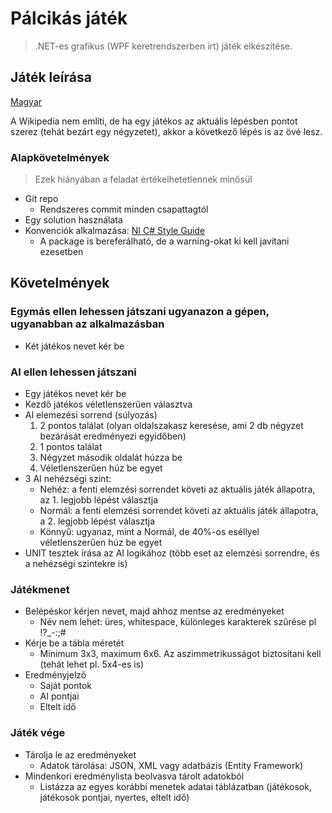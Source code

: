 # Pálcikás játék

> .NET-es grafikus (WPF keretrendszerben írt) játék elkészítése.

## Játék leírása

[Magyar](https://hu.wikipedia.org/wiki/P%C3%A1lcik%C3%A1sj%C3%A1t%C3%A9k)

A Wikipedia nem említi, de ha egy játékos az aktuális lépésben pontot szerez (tehát bezárt egy négyzetet),
akkor a következő lépés is az övé lesz.

### Alapkövetelmények

> Ezek hiányában a feladat értékelhetetlennek minősül

- Git repo
  - Rendszeres commit minden csapattagtól
- Egy solution használata
- Konvenciók alkalmazása: [NI C# Style Guide](https://github.com/ni/csharp-styleguide)
  - A package is bereferálható, de a warning-okat ki kell javítani ezesetben

## Követelmények

### Egymás ellen lehessen játszani ugyanazon a gépen, ugyanabban az alkalmazásban

- Két játékos nevet kér be

### AI ellen lehessen játszani

- Egy játékos nevet kér be
- Kezdő játékos véletlenszerűen választva
- AI elemezési sorrend (súlyozás)
    1. 2 pontos találat (olyan oldalszakasz keresése, ami 2 db négyzet bezárását eredményezi egyidőben)
    2. 1 pontos találat
    3. Négyzet második oldalát húzza be
    4. Véletlenszerűen húz be egyet
- 3 AI nehézségi szint:
  - Nehéz: a fenti elemzési sorrendet követi az aktuális játék állapotra, az 1. legjobb lépést választja
  - Normál: a fenti elemzési sorrendet követi az aktuális játék állapotra, a 2. legjobb lépést választja
  - Könnyű: ugyanaz, mint a Normál, de 40%-os eséllyel véletlenszerűen húz be egyet
- UNIT tesztek írása az AI logikához (több eset az elemzési sorrendre, és a nehézségi szintekre is)

### Játékmenet

- Belépéskor kérjen nevet, majd ahhoz mentse az eredményeket
    - Név nem lehet: üres, whitespace, különleges karakterek szűrése pl !?_-:;#
- Kérje be a tábla méretét
  - Minimum 3x3, maximum 6x6. Az aszimmetrikusságot biztosítani kell (tehát lehet pl. 5x4-es is)
- Eredményjelző
    - Saját pontok
    - AI pontjai
    - Eltelt idő

### Játék vége

- Tárolja le az eredményeket
    - Adatok tárolása: JSON, XML vagy adatbázis (Entity Framework)
- Mindenkori eredménylista beolvasva tárolt adatokból
    - Listázza az egyes korábbi menetek adatai táblázatban (játékosok, játékosok pontjai, nyertes, eltelt idő)